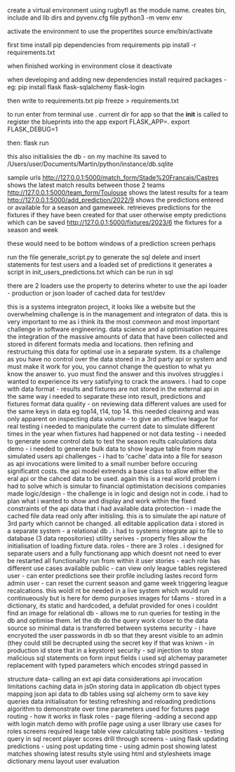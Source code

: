create a virtual environment using rugbyfl as the module name. creates bin, include and lib dirs and pyvenv.cfg file
python3 -m venv env

activate the environment to use the propertites
source env/bin/activate

first time install pip dependencies from requirements
pip install -r requirements.txt

when finished working in environment close it
deactivate

when developing and adding new dependencies
install required packages - eg:
pip install flask flask-sqlalchemy flask-login

then write to requirements.txt
pip freeze > requirements.txt

to run enter from terminal use . current dir for app so that the **init** is called to register the blueprints into the app
export FLASK_APP=.
export FLASK_DEBUG=1

then:
flask run

this also initialisies the db - on my machine its saved to /Users/user/Documents/Martin/python/instance/db.sqlite

sample urls
http://127.0.0.1:5000/match_form/Stade%20Francais/Castres shows the latest match results between those 2 teams
http://127.0.0.1:5000/team_form/Toulouse shows the latest results for a team
http://127.0.0.1:5000/add_prediction/2022/9 shows the predictions entered or available for a season and gameweek. retreieves predictions for the fixtures if they have been created for that user otherwise empty predictions which can be saved
http://127.0.0.1:5000/fixtures/2023/6 the fixtures for a season and week

these would need to be bottom windows of a prediction screen perhaps

run the file generate_script.py to generate the sql delete and insert statements for test users and a loaded set of predictions
it generates a script in init_users_predictions.txt which can be run in sql

there are 2 loaders use the property to deterins wheter to use the api loader - production or json loader of cached data for test/dev

this is a systems integraton project, it looks like a website but the overwhelming challenge is in the management and integraton of data. this is very important to me as i think its the most commeon and most important challenge in software engineering. data science and ai optimisation requires the integration of the massive amounts of data that have been collected and stored in diferent formats media and locations. then refining and restructuing this data for optimal use in a separate system. its a challenge as you have no control over the data stored in a 3rd party api or system and must make it work for you, you cannot change the question to what yu know the answer to. yuo must find the answer and this involves struggles i wanted to experience its very satisfying to crack the answers.
i had to cope with
data format - results and fixtures are not stored in the external api in the same way i needed to separate these into result, predictions and fixtures format
data quality - on reviewing data different values are used for the same keys in data eg top14, t14, top 14. this needed cleainng and was only apparent on inspecting
data volume - to give an effective league for real testing i needed to manipulate the current date to simulate different times in the year when fixtures had happened or not
data testing - i needed to generate some control data to test the season reults calculations
data demo - i needed to generate bulk data to show league table from many simulated users
api challenges - i had to 'cache' data into a file for season as api invocations were limited to a small number before occuring significatnt costs. the api model extrends a base class to allow either the eral api or the cahced data to be used. again this is a real world problem i had to solve which is simular to financial optimistation decisions companies made
logic/design - the challenge is in logic and design not in code. i had to plan what i wanted to show and display and work within the fixed constraints of the api data that i had available
data protection - i made the cached file data read only after initisling. this is to simulate the api nature of 3rd party which cannot be changed. all editable application data i stored in a separate system - a relational db . i had to systems integrate api to file to database (3 data repositories)
utility serives - property files allow the initialisation of loading fixture data.
roles - there are 3 roles . i designed for separate users and a fully functionang app which doesnt not need to ever be restarted all functionality run from within it
user stories - each role has different use cases available
public - can view only league tables
registered user - can enter predictions see their profile including lastes record form
admin user - can reset the current season and game week triggering league recalcations. this woldl nt be needed in a live system which would run continueously but is here for demo purposes
images for t4ams - stored in a dictionary, its static and hardcoded, a defulat provided for ones i couldnt find an image for
relational db - allows me to run queries for testing in the db and optimise them. let the db do the query work closer to the data source so minimal data is transferred between systems
security - i have encryoted the user passwords in db so that they aresnt visible to an admin (they could still be decrupted using the secret key if that was kniwn - in production id store that in a keystore)
security - sql injection to stop malicious sql statements on form input fields i used sql alchemay parameter replacement with typed parameters which encodes stringd passed in

structure
data- calling an ext api
data considerations
api invocation limitations
caching data in js0n
storing data in application db object types
mapping json api data to db tables
using sql alchemy orm to save
key queries
data initialisaton for testing
refreshing and reloading predictions algorithm to demonstrate over time
parameters used for fixtures
page routing - how it works in flask
roles - page filering -adding a second app with login match
demo with profile page
using a user library
use cases for roles
screens required
leage table view
calculating table positions - testing query in sql
recent player scores
drill through screens - using flask
updating predictions - using post
updating time - using admin post
showing latest matches
showing latest results
style
using html and stylesheets
image dictionary
menu layout
user evaluation

